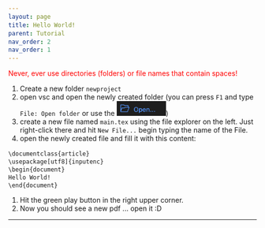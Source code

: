 ```yaml
---
layout: page
title: Hello World!
parent: Tutorial
nav_order: 2
nav_order: 1
---
```

<span style="color:red" >Never, ever use directories (folders) or file names that contain spaces! </span>

1. Create a new folder `newproject`
2. open vsc and open the newly created folder (you can press `F1` and type `File: Open folder` or use the <img src="assets/vsc_open_folder.png" width="100vw">)
3. create a new file named `main.tex` using the file explorer on the left. Just right-click there and hit `New File...` begin typing the name of the File.
4. open the newly created file and fill it with this content:
```
\documentclass{article}
\usepackage[utf8]{inputenc}
\begin{document}
Hello World!
\end{document}
```
1. Hit the green play button in the right upper corner.
2. Now you should see a new pdf ... open it :D

---
